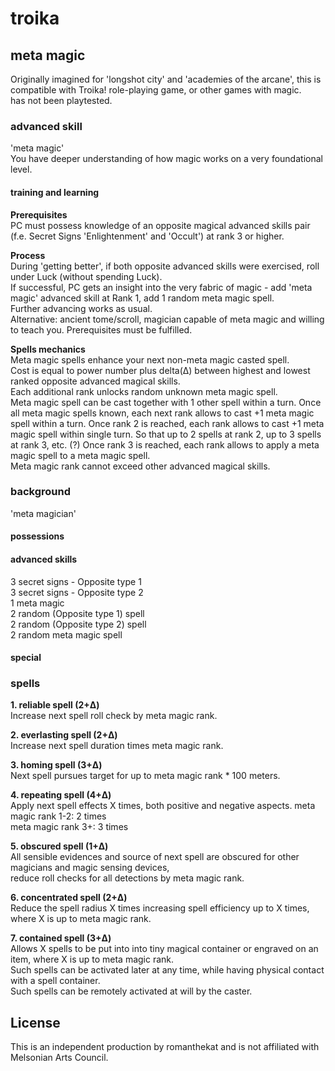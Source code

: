 # troika


## meta magic
Originally imagined for 'longshot city' and 'academies of the arcane', this is compatible with Troika! role-playing game, or other games with magic.  
has not been playtested.

### advanced skill
'meta magic'  
You have deeper understanding of how magic works on a very foundational level.

#### training and learning
**Prerequisites**  
PC must possess knowledge of an opposite magical advanced skills pair (f.e. Secret Signs 'Enlightenment' and 'Occult') at rank 3 or higher. 

**Process**  
During 'getting better', if both opposite advanced skills were exercised, roll under Luck (without spending Luck).   
If successful, PC gets an insight into the very fabric of magic - add 'meta magic' advanced skill at Rank 1, add 1 random meta magic spell.  
Further advancing works as usual.  
Alternative: ancient tome/scroll, magician capable of meta magic and willing to teach you. Prerequisites must be fulfilled.

**Spells mechanics**  
Meta magic spells enhance your next non-meta magic casted spell.  
Cost is equal to power number plus delta(Δ) between highest and lowest ranked opposite advanced magical skills.  
Each additional rank unlocks random unknown meta magic spell.  
Meta magic spell can be cast together with 1 other spell within a turn.
Once all meta magic spells known, each next rank allows to cast +1 meta magic spell within a turn. 
Once rank 2 is reached, each rank allows to cast +1 meta magic spell within single turn. So that up to 2 spells at rank 2, up to 3 spells at rank 3, etc.
(?) Once rank 3 is reached, each rank allows to apply a meta magic spell to a meta magic spell.  
Meta magic rank cannot exceed other advanced magical skills.  

### background
'meta magician'
#### possessions
#### advanced skills
3 secret signs - Opposite type 1  
3 secret signs - Opposite type 2     
1 meta magic  
2 random (Opposite type 1) spell  
2 random (Opposite type 2) spell  
2 random meta magic spell  
#### special


### spells
**1. reliable spell (2+Δ)**  
Increase next spell roll check by meta magic rank.

**2. everlasting spell (2+Δ)**  
Increase next spell duration times meta magic rank.

**3. homing spell (3+Δ)**  
Next spell pursues target for up to meta magic rank * 100 meters. 

**4. repeating spell (4+Δ)**  
Apply next spell effects X times, both positive and negative aspects.
meta magic rank 1-2: 2 times  
meta magic rank 3+: 3 times

**5. obscured spell (1+Δ)**  
All sensible evidences and source of next spell are obscured for other magicians and magic sensing devices,  
reduce roll checks for all detections by meta magic rank.  

**6. concentrated spell (2+Δ)**  
Reduce the spell radius X times increasing spell efficiency up to X times, where X is up to meta magic rank.  

**7. contained spell (3+Δ)**  
Allows X spells to be put into into tiny magical container or engraved on an item, where X is up to meta magic rank.  
Such spells can be activated later at any time, while having physical contact with a spell container.  
Such spells can be remotely activated at will by the caster.  

## License
This is an independent production by romanthekat and is not affiliated with Melsonian Arts Council. 
